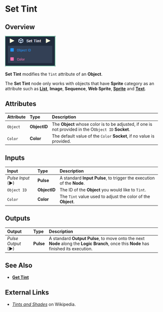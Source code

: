 # Set Tint

## Overview

![The Set Tint Node.](../../../.gitbook/assets/set-tint.PNG)

**Set Tint** modifies the `Tint` attribute of an **Object**.

The **Set Tint** node only works with objects that have **Sprite** category as an attribute such as [**List**](https://docs.incari.com/incari-studio/scene-objects/list), **Image**, **Sequence**, **Web Sprite**, [**Sprite**](https://docs.incari.com/incari-studio/scene-objects/sprite) and [**Text**](https://docs.incari.com/incari-studio/scene-objects/text).

## Attributes

| Attribute | Type | Description |
| :--- | :--- | :--- |
| `Object` | **ObjectID** | The **Object** whose color is to be adjusted, if one is not provided in the O`Object ID` **Socket**. |
| `Color` | **Color** | The default value of the `Color` **Socket**, if no value is provided. |

## Inputs

| Input | Type | Description |
| :--- | :--- | :--- |
| _Pulse Input_ \(►\) | **Pulse** | A standard **Input Pulse**, to trigger the execution of the **Node**. |
| `Object ID` | **ObjectID** | The ID of the **Object** you would like to `Tint`. |
| `Color` | **Color** | The `Tint` value used to adjust the  color of the **Object**. |

## Outputs

| Output | Type | Description |
| :--- | :--- | :--- |
| _Pulse Output_ \(►\) | **Pulse** | A standard **Output Pulse**, to move onto the next **Node** along the **Logic Branch**, once this **Node** has finished its execution. |

## See Also

* [**Get Tint**](get-tint.md)

## External Links

* [_Tints and Shades_](https://en.wikipedia.org/wiki/Tints_and_shades) on Wikipedia.

